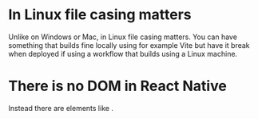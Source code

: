 # In Linux file casing matters

Unlike on Windows or Mac, in Linux file casing matters. You can have something that builds fine locally using for example Vite but have it break when deployed if using a workflow that builds using a Linux machine.

# There is no DOM in React Native

Instead there are elements like <Box>.
